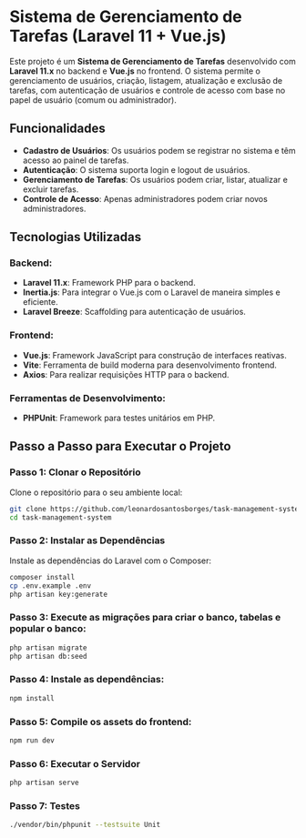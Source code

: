 # Sistema de Gerenciamento de Tarefas (Laravel 11 + Vue.js)

Este projeto é um **Sistema de Gerenciamento de Tarefas** desenvolvido com **Laravel 11.x** no backend e **Vue.js** no frontend. O sistema permite o gerenciamento de usuários, criação, listagem, atualização e exclusão de tarefas, com autenticação de usuários e controle de acesso com base no papel de usuário (comum ou administrador).

## Funcionalidades

- **Cadastro de Usuários**: Os usuários podem se registrar no sistema e têm acesso ao painel de tarefas.
- **Autenticação**: O sistema suporta login e logout de usuários.
- **Gerenciamento de Tarefas**: Os usuários podem criar, listar, atualizar e excluir tarefas.
- **Controle de Acesso**: Apenas administradores podem criar novos administradores.

## Tecnologias Utilizadas

### Backend:
- **Laravel 11.x**: Framework PHP para o backend.
- **Inertia.js**: Para integrar o Vue.js com o Laravel de maneira simples e eficiente.
- **Laravel Breeze**: Scaffolding para autenticação de usuários.
  
### Frontend:
- **Vue.js**: Framework JavaScript para construção de interfaces reativas.
- **Vite**: Ferramenta de build moderna para desenvolvimento frontend.
- **Axios**: Para realizar requisições HTTP para o backend.

### Ferramentas de Desenvolvimento:
- **PHPUnit**: Framework para testes unitários em PHP.

## Passo a Passo para Executar o Projeto

### Passo 1: Clonar o Repositório

Clone o repositório para o seu ambiente local:

```bash
git clone https://github.com/leonardosantosborges/task-management-system.git
cd task-management-system
```

### Passo 2: Instalar as Dependências
Instale as dependências do Laravel com o Composer:

```bash
composer install
cp .env.example .env
php artisan key:generate
```

### Passo 3: Execute as migrações para criar o banco, tabelas e popular o banco:
```bash
php artisan migrate
php artisan db:seed
```

### Passo 4: Instale as dependências:

```bash
npm install
```

### Passo 5: Compile os assets do frontend:

```bash
npm run dev
```

### Passo 6: Executar o Servidor
```bash
php artisan serve
```

### Passo 7: Testes

```bash
./vendor/bin/phpunit --testsuite Unit
```
